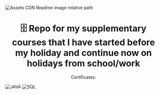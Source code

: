 [//]: # "Relative Path of the image"
![Assets CDN Readme image relative path](https://cdn.jsdelivr.net/gh/gabrielvlad/assets-cdn@development/SupplementaryCourses/programming-languages-illustration.png)
<h1 align="center">🗄 Repo for my supplementary courses that I have started before my holiday and continue now on holidays from school/work
</h1>
<p align="center">Certificates:</p>

![JAVA](https://cdn.jsdelivr.net/gh/gabrielvlad/assets-cdn@development/SupplementaryCourses/sololearn.com/JAVA-Certificate-sololearn.png)
![SQL](https://cdn.jsdelivr.net/gh/gabrielvlad/assets-cdn@development/SupplementaryCourses/sololearn.com/SQL-Certificate-sololearn.png)
<!--- In case is needed later.
![]() <img src="https://cdn.jsdelivr.net/gh/gabrielvlad/assets-cdn@development/SupplementaryCourses/sololearn.com/SQL-Certificate-sololearn.png"  width="120">
--->